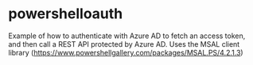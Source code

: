# powershelloauth

Example of how to authenticate with Azure AD to fetch an access token, and then call a REST API protected by Azure AD. Uses the MSAL client library (https://www.powershellgallery.com/packages/MSAL.PS/4.2.1.3)
